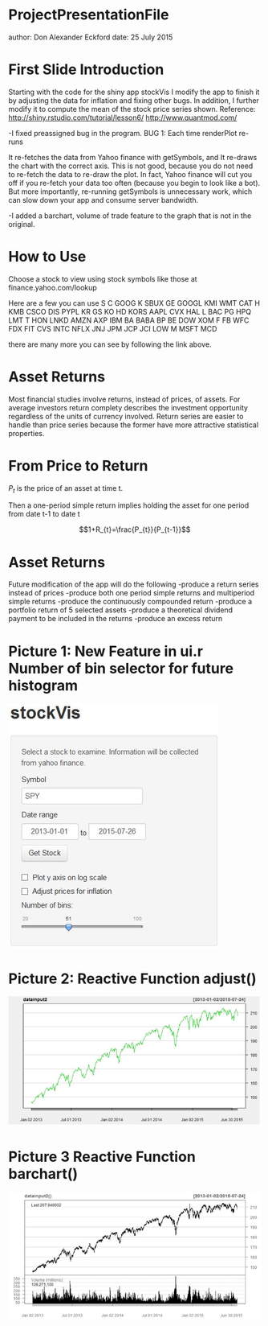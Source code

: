 ProjectPresentationFile
========================================================
author: Don Alexander Eckford
date: 25 July 2015

First Slide  Introduction
========================================================

Starting with the code for the shiny app stockVis I modify the app
to finish it by adjusting the data for inflation and fixing other bugs.
In addition, I further modify it to compute the mean of the stock price series shown. 
Reference: http://shiny.rstudio.com/tutorial/lesson6/
           http://www.quantmod.com/

-I fixed preassigned bug in the program.
BUG 1: Each time renderPlot re-runs

It re-fetches the data from Yahoo finance with getSymbols, and
It re-draws the chart with the correct axis.
This is not good, because you do not need to re-fetch the data to re-draw the plot. In fact, Yahoo finance will cut you off if you re-fetch your data too often (because you begin to look like a bot). But more importantly, re-running getSymbols is unnecessary work, which can slow down your app and consume server bandwidth.

-I added a barchart, volume of trade feature to the graph that is not in the original.   

How to Use
========================================================

Choose a stock to view using stock symbols like those at 
finance.yahoo.com/lookup

Here are a few you can use
S       C       GOOG    K
SBUX    GE      GOOGL   KMI
WMT     CAT     H       KMB
CSCO    DIS     PYPL    KR
GS      KO      HD      KORS
AAPL    CVX     HAL     L
BAC     PG      HPQ     LMT
T       HON     LNKD    AMZN
AXP     IBM     BA      BABA
BP      BE      DOW     XOM
F       FB      WFC     FDX
FIT     CVS     INTC    NFLX
JNJ     JPM     JCP     JCI
LOW     M       MSFT    MCD

there are many more you can see by following the link above.

Asset Returns
========================================================
Most financial studies involve returns, instead of prices, of assets.
For average investors return complety describes the investment opportunity 
regardless of the  units of currency involved.
Return series are easier to handle than price series because the former have more attractive statistical properties.


From Price to Return
=======================================================

$P_{t}$ is the price of an asset at time t.

Then a one-period simple return implies holding the asset for 
one period from date t-1 to date t

$$1+R_{t}=\frac{P_{t}}{P_{t-1}}$$




Asset Returns
========================================================

Future modification of the app will do the following
-produce a return series instead of prices
-produce both one period simple returns and multiperiod simple returns
-produce the continuously compounded return
-produce a portfolio return of 5 selected assets
-produce a theoretical dividend payment to be included in the returns
-produce an excess return 

Picture 1: New Feature in ui.r  Number of bin selector 
           for future histogram
========================================================

![NewGraph](histogramMocUp.jpg)


Picture 2: Reactive Function adjust()
=======================================================

![OriginalGraph](stockVisRegPic.jpg)


Picture 3 Reactive Function barchart()
=========================================================

![barchart](barchartpicture.jpg) 



